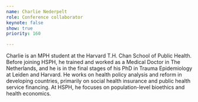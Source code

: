 ```yaml
---
name: Charlie Nederpelt
role: Conference collaborator
keynote: false
show: true
priority: 160

---
```


Charlie is an MPH student at the Harvard T.H. Chan School of Public Health. Before joining HSPH, he trained and worked as a Medical Doctor in The Netherlands, and he is in the final stages of his PhD in Trauma Epidemiology at Leiden and Harvard. He works on health policy analysis and reform in developing countries, primarily on social health insurance and public health service financing. At HSPH, he focuses on population-level bioethics and health economics.
